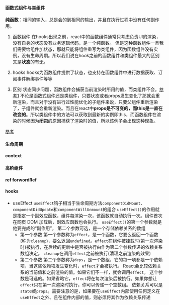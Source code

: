 #### 函数式组件与类组件
**纯函数**：相同的输入，总是会的到相同的输出，并且在执行过程中没有任何副作用。
1. 函数组件
  在hooks出现之前，react中的函数组件通常只考虑负责UI的渲染，没有自身的状态没有业务逻辑代码，是一个纯函数。
  但是这种函数组件一旦我们需要给组件加状态，那就只能将组件重写为类组件，因为函数组件没有实例，没有生命周期。所以我们说在hook之前的函数组件和类组件最大的区别又是**状态**的有无。
2. hooks
  hooks为函数组件提供了状态，也支持在函数组件中进行数据获取、订阅事件解绑事件等等

3. 区别
  状态同步问题，函数组件会捕获当前渲染时所用的值，而类组件不会。[参考1](https://juejin.cn/post/6844904049146331150)
  不论是函数式组件还是类组件，只要状态或者props发生变化了那就会重新渲染，而且对于没有进行过性能优化的子组件来说，只要父组件重新渲染了，子组件就会重新渲染。而且在react中**props是不可变的，而this是一直在改变的**。所以类组件中的方法可以获取到最新的实例即this，而函数组件在渲染的时候因为**闭包**的原因捕获了渲染时的值，所以该例子会出现这种现象。

[参考](https://zhuanlan.zhihu.com/p/208551225)

#### 生命周期

#### context

#### 高阶组件

#### ref  forwordRef

#### hooks
- useEffect
  `useEffect`钩子相当于生命周期方法`componentDidMount`、`componentDidUpdate`和`componentWillUnmount`的组合
  `useEffect()`的作用就是指定一个副效应函数，组件每渲染一次，该函数就自动执行一次。组件首次在网页 DOM 加载后，副效应函数也会执行。
  `useEffect()`的第一个参数就是他要完成的“副作用”， 第二个参数可选，是一个存储依赖关系的数组
  - 第一个参数
    第一个参数称为`effect`，是一个函数，它要么返回一个函数(称为`cleanup`)，要么返回`undefined`。`effect`在组件被挂载时(第一次渲染时)被执行，在后续的更新中是否被执行由作为第二个参数传递的依赖关系数组决定。
    `cleanup`在调用`effect`之前被执行(清理之前渲染的效果)
  - 第二个参数
    第二个参数称为`deps`，是一个数组，它的每一项都是一个依赖项，当这些依赖项发生变化时，`effect`才会被执行。
    React会比较依赖关系的当前值和之前渲染的值。如果它们不一样，就会调用`effect`。 这个参数是可选的。如果省略它，`effect`将在每次渲染后被执行。如果你想让`effect`只在第一次渲染时执行，你可以传递一个空数组。
    依赖关系可以是`stat`e或`props`。需要注意的是，如果要在`useEffect`内部使用任何定义在`useEffect`之外、且在组件内部的值，则必须将其作为依赖关系传递